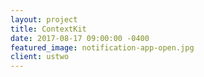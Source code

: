 ```yaml
---
layout: project
title: ContextKit
date: 2017-08-17 09:00:00 -0400
featured_image: notification-app-open.jpg
client: ustwo
---
```

